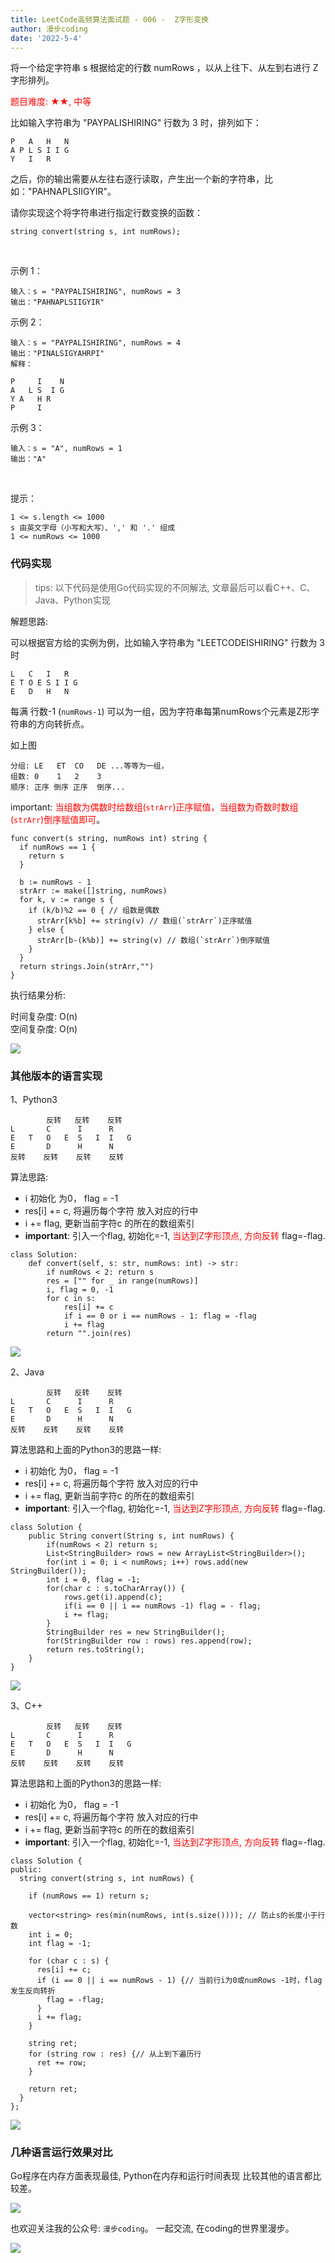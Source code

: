 ```yaml
---
title: LeetCode高频算法面试题 - 006 -  Z字形变换
author: 漫步coding
date: '2022-5-4'
---
```


将一个给定字符串 s 根据给定的行数 numRows ，以从上往下、从左到右进行 Z 字形排列。

<font color=#FF000 >题目难度: ★★, 中等</font>

比如输入字符串为 "PAYPALISHIRING" 行数为 3 时，排列如下：

```
P   A   H   N
A P L S I I G
Y   I   R
```

之后，你的输出需要从左往右逐行读取，产生出一个新的字符串，比如："PAHNAPLSIIGYIR"。

请你实现这个将字符串进行指定行数变换的函数：

```
string convert(string s, int numRows);
```
 

示例 1：

```
输入：s = "PAYPALISHIRING", numRows = 3
输出："PAHNAPLSIIGYIR"
```

示例 2：

```
输入：s = "PAYPALISHIRING", numRows = 4
输出："PINALSIGYAHRPI"
解释：

P     I    N
A   L S  I G
Y A   H R
P     I
```

示例 3：

```
输入：s = "A", numRows = 1
输出："A"
```
 

提示：

```
1 <= s.length <= 1000
s 由英文字母（小写和大写）、',' 和 '.' 组成
1 <= numRows <= 1000

```


### 代码实现

> tips: 以下代码是使用Go代码实现的不同解法, 文章最后可以看C++、C、Java、Python实现

解题思路:

可以根据官方给的实例为例，比如输入字符串为 "LEETCODEISHIRING" 行数为 3 时

```
L   C   I   R
E T O E S I I G
E   D   H   N
```
每满 行数-1 (`numRows-1`) 可以为一组，因为字符串每第numRows个元素是Z形字符串的方向转折点。

如上图

```
分组: LE   ET  CO   DE ...等等为一组，
组数: 0    1   2    3
顺序: 正序 倒序 正序  倒序...
```

important: <font color=#FF000 >当组数为偶数时给数组(`strArr`)正序赋值，当组数为奇数时数组(`strArr`)倒序赋值即可</font>。


```
func convert(s string, numRows int) string {
  if numRows == 1 {
    return s
  }

  b := numRows - 1
  strArr := make([]string, numRows)
  for k, v := range s {
    if (k/b)%2 == 0 { // 组数是偶数
      strArr[k%b] += string(v) // 数组(`strArr`)正序赋值
    } else {
      strArr[b-(k%b)] += string(v) // 数组(`strArr`)倒序赋值
    }
  }
  return strings.Join(strArr,"")
}
```

执行结果分析:

时间复杂度: O(n)   
空间复杂度: O(n)

![](https://images.xiaozhuanlan.com/uploads/photo/2022/bc412453-9ba1-4dd5-9e7d-bf10d9018e17.png)


### 其他版本的语言实现



1、Python3

```
        反转   反转    反转
L       C      I      R
E   T   O   E  S   I  I   G
E       D      H      N
反转    反转    反转    反转
```


算法思路:

- i 初始化 为0， flag = -1
- res[i] += c, 将遍历每个字符 放入对应的行中
- i += flag, 更新当前字符c 的所在的数组索引
- **important**: 引入一个flag, 初始化=-1, <font color=#FF000 >当达到Z字形顶点, 方向反转</font> flag=-flag.

```
class Solution:
    def convert(self, s: str, numRows: int) -> str:
        if numRows < 2: return s
        res = ["" for _ in range(numRows)]
        i, flag = 0, -1
        for c in s:
            res[i] += c
            if i == 0 or i == numRows - 1: flag = -flag
            i += flag
        return "".join(res)

```


![](https://images.xiaozhuanlan.com/uploads/photo/2022/c232f507-0b31-4bde-9b9e-618ed6fff198.png)


2、Java

```
        反转   反转    反转
L       C      I      R
E   T   O   E  S   I  I   G
E       D      H      N
反转    反转    反转    反转
```


算法思路和上面的Python3的思路一样:

- i 初始化 为0， flag = -1
- res[i] += c, 将遍历每个字符 放入对应的行中
- i += flag, 更新当前字符c 的所在的数组索引
- **important**: 引入一个flag, 初始化=-1, <font color=#FF000 >当达到Z字形顶点, 方向反转</font> flag=-flag.

```
class Solution {
    public String convert(String s, int numRows) {
        if(numRows < 2) return s;
        List<StringBuilder> rows = new ArrayList<StringBuilder>();
        for(int i = 0; i < numRows; i++) rows.add(new StringBuilder());
        int i = 0, flag = -1;
        for(char c : s.toCharArray()) {
            rows.get(i).append(c);
            if(i == 0 || i == numRows -1) flag = - flag;
            i += flag;
        }
        StringBuilder res = new StringBuilder();
        for(StringBuilder row : rows) res.append(row);
        return res.toString();
    }
}

```

![](https://images.xiaozhuanlan.com/uploads/photo/2022/84eff0e8-902d-489d-9e19-1e951b5e1d21.png)


3、C++

```
        反转   反转    反转
L       C      I      R
E   T   O   E  S   I  I   G
E       D      H      N
反转    反转    反转    反转
```


算法思路和上面的Python3的思路一样:

- i 初始化 为0， flag = -1
- res[i] += c, 将遍历每个字符 放入对应的行中
- i += flag, 更新当前字符c 的所在的数组索引
- **important**: 引入一个flag, 初始化=-1, <font color=#FF000 >当达到Z字形顶点, 方向反转</font> flag=-flag.

```
class Solution {
public:
  string convert(string s, int numRows) {

    if (numRows == 1) return s;

    vector<string> res(min(numRows, int(s.size()))); // 防止s的长度小于行数
    int i = 0;
    int flag = -1;

    for (char c : s) {
      res[i] += c;
      if (i == 0 || i == numRows - 1) {// 当前行i为0或numRows -1时，flag发生反向转折
        flag = -flag;
      }
      i += flag;
    }

    string ret;
    for (string row : res) {// 从上到下遍历行
      ret += row;
    }

    return ret;
  }
};
```

![](https://images.xiaozhuanlan.com/uploads/photo/2022/7f46bd53-cbc2-41fe-9d89-124bcec2347e.png)


### 几种语言运行效果对比

Go程序在内存方面表现最佳, Python在内存和运行时间表现 比较其他的语言都比较差。

![](https://images.xiaozhuanlan.com/uploads/photo/2022/c2d8c17b-9ad9-4efa-aed3-39a746f2dfd5.png)

也欢迎关注我的公众号: `漫步coding`。 一起交流, 在coding的世界里漫步。

![](https://images.xiaozhuanlan.com/uploads/photo/2022/5cb0c91e-fd83-4a04-8df6-65fb602b3834.png)
